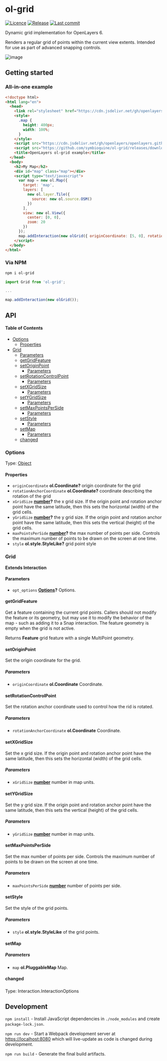 # ol-grid

[![Licence](https://img.shields.io/badge/Licence-MIT-blue.svg)](https://opensource.org/licenses/MIT/)
[![Release](https://img.shields.io/github/release/symbioquine/ol-grid.svg?style=flat)](https://github.com/symbioquine/ol-grid/releases)
[![Last commit](https://img.shields.io/github/last-commit/symbioquine/ol-grid.svg?style=flat)](https://github.com/symbioquine/ol-grid/commits)

Dynamic grid implementation for OpenLayers 6.

Renders a regular grid of points within the current view extents. Intended for use as part of advanced snapping controls.

![image](https://user-images.githubusercontent.com/30754460/83771632-55bbbb00-a637-11ea-8002-c04d818cc274.png)

## Getting started

### All-in-one example

```html
<!doctype html>
<html lang="en">
  <head>
    <link rel="stylesheet" href="https://cdn.jsdelivr.net/gh/openlayers/openlayers.github.io@master/en/v6.3.1/css/ol.css" type="text/css">
    <style>
      .map {
        height: 400px;
        width: 100%;
      }
    </style>
    <script src="https://cdn.jsdelivr.net/gh/openlayers/openlayers.github.io@master/en/v6.3.1/build/ol.js"></script>
    <script src="https://github.com/symbioquine/ol-grid/releases/download/v1.1.2/ol-grid.umd.js"></script>
    <title>OpenLayers ol-grid example</title>
  </head>
  <body>
    <h2>My Map</h2>
    <div id="map" class="map"></div>
    <script type="text/javascript">
      var map = new ol.Map({
        target: 'map',
        layers: [
          new ol.layer.Tile({
            source: new ol.source.OSM()
          })
        ],
        view: new ol.View({
          center: [0, 0],
          zoom: 20
        })
      });
      map.addInteraction(new olGrid({ originCoordinate: [5, 0], rotationAnchorCoordinate: [1, 1], xGridSize: 5, yGridSize: 10, }));
    </script>
  </body>
</html>
```

### Via NPM

```sh
npm i ol-grid
```

```Javascript
import Grid from 'ol-grid';

...

map.addInteraction(new olGrid());
```

## API

<!-- Generated by documentation.js. Update this documentation by updating the source code. -->

#### Table of Contents

-   [Options](#options)
    -   [Properties](#properties)
-   [Grid](#grid)
    -   [Parameters](#parameters)
    -   [getGridFeature](#getgridfeature)
    -   [setOriginPoint](#setoriginpoint)
        -   [Parameters](#parameters-1)
    -   [setRotationControlPoint](#setrotationcontrolpoint)
        -   [Parameters](#parameters-2)
    -   [setXGridSize](#setxgridsize)
        -   [Parameters](#parameters-3)
    -   [setYGridSize](#setygridsize)
        -   [Parameters](#parameters-4)
    -   [setMaxPointsPerSide](#setmaxpointsperside)
        -   [Parameters](#parameters-5)
    -   [setStyle](#setstyle)
        -   [Parameters](#parameters-6)
    -   [setMap](#setmap)
        -   [Parameters](#parameters-7)
    -   [changed](#changed)

### Options

Type: [Object](https://developer.mozilla.org/docs/Web/JavaScript/Reference/Global_Objects/Object)

#### Properties

-   `originCoordinate` **ol.Coordinate?** origin coordinate for the grid
-   `rotationAnchorCoordinate` **ol.Coordinate?** coordinate describing the rotation of the grid
-   `xGridSize` **[number](https://developer.mozilla.org/docs/Web/JavaScript/Reference/Global_Objects/Number)?** the x grid size. If the origin point and rotation anchor point have the same latitude, then this sets the horizontal (width) of the grid cells.
-   `yGridSize` **[number](https://developer.mozilla.org/docs/Web/JavaScript/Reference/Global_Objects/Number)?** the y grid size. If the origin point and rotation anchor point have the same latitude, then this sets the vertical (height) of the grid cells.
-   `maxPointsPerSide` **[number](https://developer.mozilla.org/docs/Web/JavaScript/Reference/Global_Objects/Number)?** the max number of points per side. Controls the maximum number of points to be drawn on the screen at one time.
-   `style` **ol.style.StyleLike?** grid point style

### Grid

**Extends Interaction**

#### Parameters

-   `opt_options` **[Options](#options)?** Options.

#### getGridFeature

Get a feature containing the current grid points. Callers should not
modify the feature or its geometry, but may use it to modify the behavior
of the map - such as adding it to a Snap interaction. The feature geometry
is empty when the grid is not active.

Returns **Feature** grid feature with a single MultiPoint geometry.

#### setOriginPoint

Set the origin coordinate for the grid.

##### Parameters

-   `originCoordinate` **ol.Coordinate** Coordinate.

#### setRotationControlPoint

Set the rotation anchor coordinate used to control how the rid is rotated.

##### Parameters

-   `rotationAnchorCoordinate` **ol.Coordinate** Coordinate.

#### setXGridSize

Set the x grid size. If the origin point and rotation anchor point have the
same latitude, then this sets the horizontal (width) of the grid cells.

##### Parameters

-   `xGridSize` **[number](https://developer.mozilla.org/docs/Web/JavaScript/Reference/Global_Objects/Number)** number in map units.

#### setYGridSize

Set the y grid size. If the origin point and rotation anchor point have the
same latitude, then this sets the vertical (height) of the grid cells.

##### Parameters

-   `yGridSize` **[number](https://developer.mozilla.org/docs/Web/JavaScript/Reference/Global_Objects/Number)** number in map units.

#### setMaxPointsPerSide

Set the max number of points per side. Controls the maximum number of points
to be drawn on the screen at one time.

##### Parameters

-   `maxPointsPerSide` **[number](https://developer.mozilla.org/docs/Web/JavaScript/Reference/Global_Objects/Number)** number of points per side.

#### setStyle

Set the style of the grid points.

##### Parameters

-   `style` **ol.style.StyleLike** of the grid points.

#### setMap

##### Parameters

-   `map` **ol.PluggableMap** Map.

#### changed

### 

Type: Interaction.InteractionOptions

## Development

`npm install` - Install JavaScript dependencies in `./node_modules` and create
`package-lock.json`.

`npm run dev` - Start a Webpack development server at <https://localhost:8080>
which will live-update as code is changed during development.

`npm run build` - Generate the final build artifacts.
